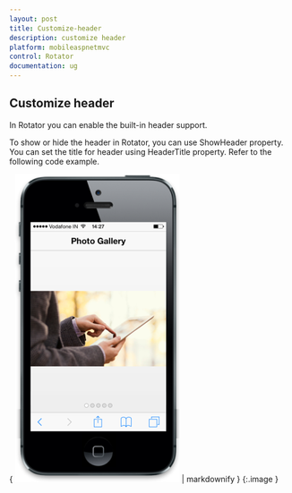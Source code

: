 ```yaml
---
layout: post
title: Customize-header
description: customize header
platform: mobileaspnetmvc
control: Rotator
documentation: ug
---
```


## Customize header

In Rotator you can enable the built-in header support.

To show or hide the header in Rotator, you can use ShowHeader property. You can set the title for header using HeaderTitle property. Refer to the following code example.





{ ![F:/thangavel/dev/source/Trunk/JSDoc/rotator-3.png](Customize-header_images/Customize-header_img1.png) | markdownify }
{:.image }


